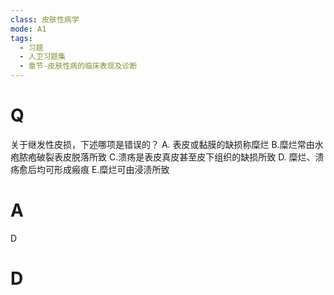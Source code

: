 ```yaml
---
class: 皮肤性病学
mode: A1
tags:
  - 习题
  - 人卫习题集
  - 章节-皮肤性病的临床表现及诊断
---
```


# Q
关于继发性皮损，下述哪项是错误的？
A. 表皮或黏膜的缺损称糜烂 
B.糜烂常由水疱脓疱破裂表皮脱落所致 
C.溃疡是表皮真皮甚至皮下组织的缺损所致 
D. 糜烂、溃疡愈后均可形成瘢痕 
E.糜烂可由浸渍所致
# A
D

# D
